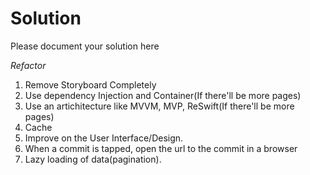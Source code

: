 # Solution

Please document your solution here

*Refactor*
1. Remove Storyboard Completely
2. Use dependency Injection and Container(If there'll be more pages)
3. Use an artichitecture like MVVM, MVP, ReSwift(If there'll be more pages)
4. Cache
5. Improve on the User Interface/Design.
6. When a commit is tapped, open the url to the commit in a browser
7. Lazy loading of data(pagination).


